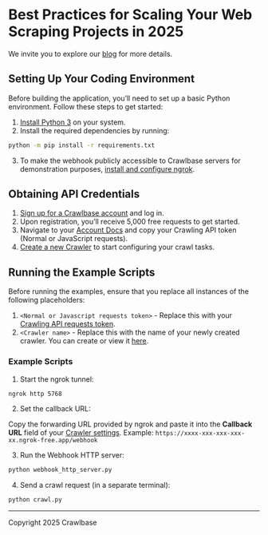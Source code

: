 # Best Practices for Scaling Your Web Scraping Projects in 2025

We invite you to explore our [blog](https://crawlbase.com/blog/best-practices-for-scaling-your-web-scraping-projects/) for more details.

## Setting Up Your Coding Environment

Before building the application, you’ll need to set up a basic Python environment. Follow these steps to get started:

1. [Install Python 3](https://kinsta.com/knowledgebase/install-python/#how-to-install-python) on your system.
2. Install the required dependencies by running: 

```bash
python -m pip install -r requirements.txt
```

3. To make the webhook publicly accessible to Crawlbase servers for demonstration purposes, [install and configure ngrok](https://ngrok.com/docs/getting-started/).

## Obtaining API Credentials

1. [Sign up for a Crawlbase account](https://crawlbase.com/signup) and log in.
2. Upon registration, you’ll receive 5,000 free requests to get started.
3. Navigate to your [Account Docs](https://crawlbase.com/dashboard/account/docs) and copy your Crawling API token (Normal or JavaScript requests).
4. [Create a new Crawler](https://crawlbase.com/dashboard/crawler/new) to start configuring your crawl tasks.

## Running the Example Scripts

Before running the examples, ensure that you replace all instances of the following placeholders:

1. `<Normal or Javascript requests token>` - Replace this with your [Crawling API requests token](https://crawlbase.com/dashboard/account/docs).
2. `<Crawler name>` - Replace this with the name of your newly created crawler. You can create or view it [here](https://crawlbase.com/dashboard/crawler/crawlers).

### Example Scripts

1. Start the ngrok tunnel:

```bash
ngrok http 5768
```

2. Set the callback URL:

Copy the forwarding URL provided by ngrok and paste it into the **Callback URL** field of your [Crawler settings](https://crawlbase.com/dashboard/crawler/crawlers).
Example:
`https://xxxx-xxx-xxx-xxx-xx.ngrok-free.app/webhook`

3. Run the Webhook HTTP server:

```bash
python webhook_http_server.py
```

4. Send a crawl request (in a separate terminal):

```bash
python crawl.py
```
---

Copyright 2025 Crawlbase
